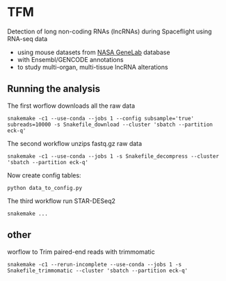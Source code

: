 # TFM
Detection of long non-coding RNAs (lncRNAs) during Spaceflight using RNA-seq data

- using mouse datasets from [NASA GeneLab](https://genelab.nasa.gov) database
- with Ensembl/GENCODE annotations
- to study multi-organ, multi-tissue lncRNA alterations

## Running the analysis

The first worflow downloads all the raw data

```
snakemake -c1 --use-conda --jobs 1 --config subsample='true' subreads=10000 -s Snakefile_download --cluster 'sbatch --partition eck-q'
```


The second workflow unzips fastq.gz raw data

```
snakemake -c1 --use-conda --jobs 1 -s Snakefile_decompress --cluster 'sbatch --partition eck-q'
```

Now create config tables:
```
python data_to_config.py
```

The third workflow run STAR-DESeq2

```
snakemake ...
```

## other
worflow to Trim paired-end reads with trimmomatic

```
snakemake -c1 --rerun-incomplete --use-conda --jobs 1 -s Snakefile_trimmomatic --cluster 'sbatch --partition eck-q'
```
